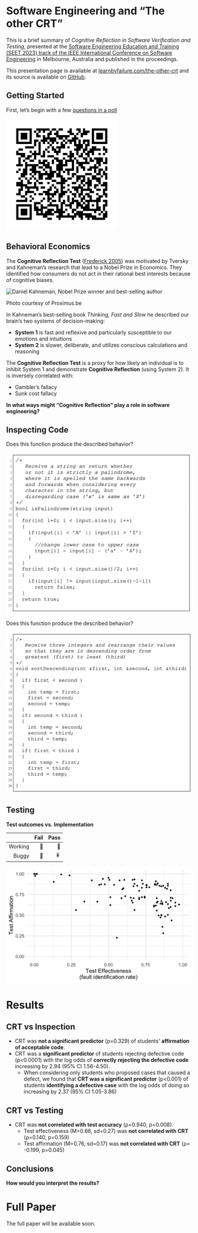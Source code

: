 # Software Engineering and “The other CRT”

This is a brief summary of *Cognitive Reflection in Software
Verification and Testing*, presented at the [Software Engineering
Education and Training (SEET 2023) track of the IEEE International
Conference on Software
Engineering](https://conf.researchr.org/track/icse-2023/icse-2023-SEET)
in Melbourne, Australia and published in the proceedings.

This presentation page is available at
[learnbyfailure.com/the-other-crt](https://learnbyfailure.com/the-other-crt/)
and its source is available on
[GitHub](https://github.com/kbuffardi/the-other-crt/).

## Getting Started

First, let’s begin with a few [questions in a
poll](https://pollev.com/kbuffardi)

![QR Code for pollev.com/kbuffardi](qr-polleverywhere.png)

## Behavioral Economics

The **Cognitive Reflection Test** ([Frederick
2005](https://doi.org/10.1257%2F089533005775196732)) was motivated by
Tversky and Kahneman’s research that lead to a Nobel Prize in Economics.
They identified how consumers do not act in their rational best
interests because of cognitive biases.

![Daniel Kahneman, Nobel Prize winner and best-selling
author](kahneman.jpg)

Photo courtesy of Proximus.be

In Kahneman’s best-selling book *Thinking, Fast and Slow* he described
our brain’s two systems of decision-making:

-   **System 1** is fast and reflexive and particularly susceptible to
    our emotions and intuitions
-   **System 2** is slower, deliberate, and utilizes conscious
    calculations and reasoning

The **Cognitive Reflection Test** is a proxy for how likely an
individual is to inhibit System 1 and demonstrate **Cognitive
Reflection** (using System 2). It is inversely correlated with:

-   Gambler’s fallacy
-   Sunk cost fallacy

**In what ways might “Cognitive Reflection” play a role in software
engineering?**

## Inspecting Code

Does this function produce the described behavior?

![isPalindrome function](isPalindrome.png)

Does this function produce the described behavior?

![sortDescending function](sortDescending.png)

## Testing

**Test outcomes vs. Implementation**

<table>
<thead>
<tr class="header">
<th style="text-align: right;"></th>
<th style="text-align: right;">Fail</th>
<th style="text-align: right;">Pass</th>
</tr>
</thead>
<tbody>
<tr class="odd">
<td style="text-align: right;">Working</td>
<td style="text-align: right;">🤨</td>
<td style="text-align: right;">🙌</td>
</tr>
<tr class="even">
<td style="text-align: right;">Buggy</td>
<td style="text-align: right;">🧐</td>
<td style="text-align: right;">🪳</td>
</tr>
</tbody>
</table>

![Test accuracy](accuracy-components.png)

# Results

## CRT vs Inspection

-   CRT was **not a significant predictor** (p=0.329) of students’
    **affirmation of acceptable code**.
-   CRT was a **significant predictor** of students rejecting defective
    code (p&lt;0.0001) with the log odds of **correctly rejecting the
    defective code** increasing by 2.94 (95% CI 1.56-4.50).
    -   When considering only students who proposed cases that caused a
        defect, we found that **CRT was a significant predictor**
        (p&lt;0.001) of students **identifying a defective case** with
        the log odds of doing so increasing by 2.37 (95% CI 1.05-3.86)

## CRT vs Testing

-   CRT was **not correlated with test accuracy** (ρ=0.940, p=0.008).
    -   Test effectiveness (M=0.66, sd=0.27) was **not correlated with
        CRT** (ρ=0.140, p=0.159)
    -   Test affirmation (M=0.76, sd=0.17) was **not correlated with
        CRT** (ρ= -0.199, p=0.045)

## Conclusions

**How would you interpret the results?**

# Full Paper

The full paper will be available soon.

<!--
[ACM Digital library](https://doi.org/10.1145/3502718.3524778)

To cite this paper, use the following reference in your bibliography:

> Kevin Buffardi and Richert Wang. 2022. Integrating Videos with Programming
Practice. In Proceedings of the 27th ACM Conference on Innovation and Technology in Computer Science Education Vol 1 (ITiCSE 2022), July 8–13, 2022, Dublin, Ireland. ACM, New York, NY, USA, 7 pages. https://doi.org/10.1145/3502718.3524778

Or import the following *BibTeX* reference:

```
@inproceedings{10.1145/3502718.3524778,
author = {Buffardi, Kevin and Wang, Richert}, title = {Integrating Videos with Programming Practice},year = {2022}, isbn = {9781450392013}, publisher = {Association for Computing Machinery}, address = {New York, NY, USA}, url = {https://doi.org/10.1145/3502718.3524778}, doi = {10.1145/3502718.3524778}, abstract = {There is an increasing variety of tools available to support students outside of the classroom as they learn how to program. However, broadening participation in computer science will also require these tools to reinforce inclusivity, diversity, and equity. To address these needs, two Hispanic-Serving Institutions, California State University, Chico (Chico State) and University of California, Santa Barbara (UCSB), are collaborating to produce video tutorials featuring students from historically marginalized communities. In these videos, students demonstrate uses of programming concepts in contexts that relate to their lives and interests. This experience report describes the development of the videos and associated programming practice problems. In a mixed-method observational study (n=188) of CS1 courses at the two universities, we investigated students' engagement with the videos and practice problems. Preliminary findings revealed that when the videos and practice problems were provided as separate links, students tended to watch the videos but not engage in the practice platform. Consequently, this paper also describes the development of Codewit.us, which integrates video lessons with an adaptive drill-and-practice programming interface. We found that when presented with the integrated interface, students were more likely to engage with practice in tandem with watching videos (instead of just watching videos without practice, as previously observed). The paper also describes thematic analysis of students' qualitative feedback on the videos and practice problems.}, booktitle = {Proceedings of the 27th ACM Conference on on Innovation and Technology in Computer Science Education Vol. 1}, pages = {241–247}, numpages = {7}, keywords = {computer science education, broadening participation, adaptive learning system, drill-and-practice, programming, cs1, coding, codewit.us, elearning, video}, location = {Dublin, Ireland},
series = {ITiCSE '22} }
```

-->
